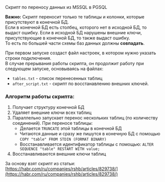 Скрипт по переносу данных из MSSQL в PGSQL  

**Важно:** Скрипт переносит только те таблицы и колонки, которые присутствуют в конечной БД.  
Если в конечной БД есть столбец, которого нет в исходной БД, то выдаст ошибку. 
Если в исходной БД нарушены внешние ключи, присутствующие в конечной БД, то также выдаст ошибку.  
То есть по большей части схемы баз данных должны **совпадать**.

При первом запуске создаст файл настроек, в котором нужно указать строки подключения.  
В случае прерывания работы скрипта, он продолжит работу при следующем запуске, основываясь на файлах: 
- `tables.txt` - список перенесенных таблиц
- `after_script.txt` - скрипт по восстанавлению внешних ключей.

### Алгоритм работы скрипта:
1. Получает структуру конечной БД
2. Удаляет внешние ключи всех таблиц
3. Параллельно запускает перенос нескольких таблиц (по количеству соединений). При переносе таблицы:  
    - Делается `TRUNCATE` этой таблицы в конечной БД
    - Читаются данные и сразу же пишутся в конечную БД с помощью `COPY "table" FROM STDIN (FORMAT BINARY)`
    - Восстанавливается идентификатор таблицы с помощью: `ALTER SEQUENCE "table" RESTART WITH value;`
4. Восстанавливаются внешние ключи таблиц  

За основу взят скрипт из статьи: [https://habr.com/ru/companies/rshb/articles/829738/](https://habr.com/ru/companies/rshb/articles/829738/)
